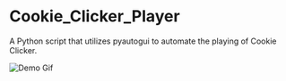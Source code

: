 # Cookie_Clicker_Player
A Python script that utilizes pyautogui to automate the playing of Cookie Clicker.

![Demo Gif](cookiePlayer.gif)
